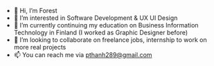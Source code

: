 - 👋 Hi, I’m Forest
- 👀 I’m interested in Software Development & UX UI Design
- 🌱 I’m currently continuing my education on Business Information Technology in Finland (I worked as Graphic Designer before)
- 💞️ I’m looking to collaborate on freelance jobs, internship to work on more real projects
- 📫 You can reach me via pthanh289@gmail.com

<!---
pthanhvu/pthanhvu is a ✨ special ✨ repository because its `README.md` (this file) appears on your GitHub profile.
You can click the Preview link to take a look at your changes.
--->

